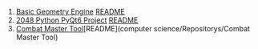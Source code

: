 1. [Basic Geometry Engine](https://github.com/TangenteLakai/basic-geometry-engine) [README](Basic-Geometry-Engine.md)
2. [2048 Python PyQt6 Project](https://github.com/TangenteLakai/2048-Python-PyQt6-Project) [README](Basic-Geometry-Engine.md)
3.  [Combat Master Tool](https://github.com/TangenteLakai/Combat-Master-Tool)[README](computer science/Repositorys/Combat Master Tool)

